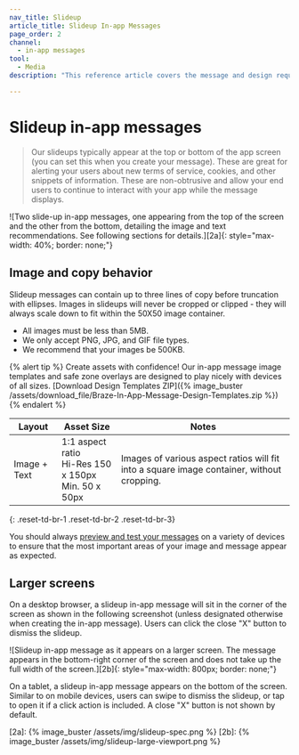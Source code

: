```yaml
---
nav_title: Slideup
article_title: Slideup In-app Messages
page_order: 2
channel:
  - in-app messages
tool:
  - Media
description: "This reference article covers the message and design requirements of slideup in-app messages."

---
```


# Slideup in-app messages

> Our slideups typically appear at the top or bottom of the app screen (you can set this when you create your message). These are great for alerting your users about new terms of service, cookies, and other snippets of information. These are non-obtrusive and allow your end users to continue to interact with your app while the message displays.

![Two slide-up in-app messages, one appearing from the top of the screen and the other from the bottom, detailing the image and text recommendations. See following sections for details.][2a]{: style="max-width: 40%; border: none;"}

## Image and copy behavior

Slideup messages can contain up to three lines of copy before truncation with ellipses. Images in slideups will never be cropped or clipped - they will always scale down to fit within the 50X50 image container.

- All images must be less than 5MB.
- We only accept PNG, JPG, and GIF file types.
- We recommend that your images be 500KB.

{% alert tip %} Create assets with confidence! Our in-app message image templates and safe zone overlays are designed to play nicely with devices of all sizes. [Download Design Templates ZIP]({% image_buster /assets/download_file/Braze-In-App-Message-Design-Templates.zip %}) {% endalert %}

| Layout | Asset Size | Notes |
|--- | --- | --- |
| Image + Text | 1:1 aspect ratio<br>Hi-Res 150 x 150px<br> Min. 50 x 50px | Images of various aspect ratios will fit into a square image container, without cropping. |
{: .reset-td-br-1 .reset-td-br-2 .reset-td-br-3}

You should always [preview and test your messages]({{site.baseurl}}/user_guide/message_building_by_channel/in-app_messages/testing/) on a variety of devices to ensure that the most important areas of your image and message appear as expected.

## Larger screens

On a desktop browser, a slideup in-app message will sit in the corner of the screen as shown in the following screenshot (unless designated otherwise when creating the in-app message). Users can click the close "X" button to dismiss the slideup.

![Slideup in-app message as it appears on a larger screen. The message appears in the bottom-right corner of the screen and does not take up the full width of the screen.][2b]{: style="max-width: 800px; border: none;"}

On a tablet, a slideup in-app message appears on the bottom of the screen. Similar to on mobile devices, users can swipe to dismiss the slideup, or tap to open it if a click action is included. A close "X" button is not shown by default.

[2a]: {% image_buster /assets/img/slideup-spec.png %}
[2b]: {% image_buster /assets/img/slideup-large-viewport.png %}
